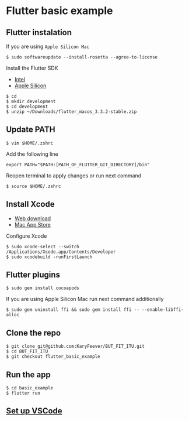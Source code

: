 # Flutter basic example

## Flutter instalation
If you are using ``Apple Silicon Mac``
```
$ sudo softwareupdate --install-rosetta --agree-to-license
```

Install the Flutter SDK
- [Intel](https://storage.googleapis.com/flutter_infra_release/releases/stable/macos/flutter_macos_3.3.2-stable.zip)
- [Apple Silicon](https://storage.googleapis.com/flutter_infra_release/releases/stable/macos/flutter_macos_arm64_3.3.2-stable.zip)

```
$ cd
$ mkdir development
$ cd development
$ unzip ~/Downloads/flutter_macos_3.3.2-stable.zip
```
## Update PATH
```
$ vim $HOME/.zshrc
```
Add the following line
```
export PATH="$PATH:[PATH_OF_FLUTTER_GIT_DIRECTORY]/bin"
```
Reopen terminal to apply changes or run next command
```
$ source $HOME/.zshrc
```

## Install Xcode 
- [Web download](https://developer.apple.com/xcode/)
- [Mac App Store](https://itunes.apple.com/us/app/xcode/id497799835)  

Configure Xcode
```
$ sudo xcode-select --switch /Applications/Xcode.app/Contents/Developer
$ sudo xcodebuild -runFirstLaunch
```

## Flutter plugins
```
$ sudo gem install cocoapods
```
If you are using Apple Silicon Mac run next command additionally
```
$ sudo gem uninstall ffi && sudo gem install ffi -- --enable-libffi-alloc
```
## Clone the repo 
```
$ git clone git@github.com:KaryFeever/BUT_FIT_ITU.git
$ cd BUT_FIT_ITU
$ git checkout flutter_basic_example
```
## Run the app 
```
$ cd basic_example
$ flutter run
```

## [Set up VSCode](https://docs.flutter.dev/get-started/editor)
